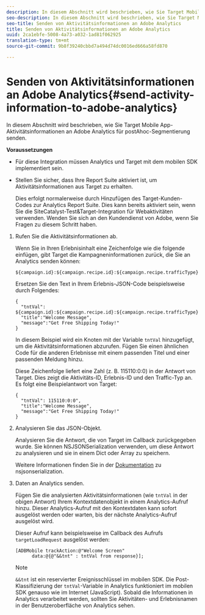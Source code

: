 ```yaml
---
description: In diesem Abschnitt wird beschrieben, wie Sie Target Mobile App-Aktivitätsinformationen an Adobe Analytics für postAhoc-Segmentierung senden.
seo-description: In diesem Abschnitt wird beschrieben, wie Sie Target Mobile App-Aktivitätsinformationen an Adobe Analytics für postAhoc-Segmentierung senden.
seo-title: Senden von Aktivitätsinformationen an Adobe Analytics
title: Senden von Aktivitätsinformationen an Adobe Analytics
uuid: 2ca1ebfe-5008-4a73-a032-1ad81f062925
translation-type: tm+mt
source-git-commit: 9b8f39240cbbd7a494d74dc0016ed666a58fd870

---
```



# Senden von Aktivitätsinformationen an Adobe Analytics{#send-activity-information-to-adobe-analytics}

In diesem Abschnitt wird beschrieben, wie Sie Target Mobile App-Aktivitätsinformationen an Adobe Analytics für postAhoc-Segmentierung senden.

**Voraussetzungen**

* Für diese Integration müssen Analytics und Target mit dem mobilen SDK implementiert sein.
* Stellen Sie sicher, dass Ihre Report Suite aktiviert ist, um Aktivitätsinformationen aus Target zu erhalten.

   Dies erfolgt normalerweise durch Hinzufügen des Target-Kunden-Codes zur Analytics Report Suite. Dies kann bereits aktiviert sein, wenn Sie die SiteCatalyst-Test&amp;Target-Integration für Webaktivitäten verwenden. Wenden Sie sich an den Kundendienst von Adobe, wenn Sie Fragen zu diesem Schritt haben.

1. Rufen Sie die Aktivitätsinformationen ab.

   Wenn Sie in Ihren Erlebnisinhalt eine Zeichenfolge wie die folgende einfügen, gibt Target die Kampagneninformationen zurück, die Sie an Analytics senden können:

   ```
   ${campaign.id}:${campaign.recipe.id}:${campaign.recipe.trafficType}
   ```

   Ersetzen Sie den Text in Ihrem Erlebnis-JSON-Code beispielsweise durch Folgendes:

   ```
   { 
     "tntVal": ${campaign.id}:${campaign.recipe.id}:${campaign.recipe.trafficType}", 
     "title":"Welcome Message", 
     "message":"Get Free Shipping Today!" 
   }
   ```

   In diesem Beispiel wird ein Knoten mit der Variable `tntVal` hinzugefügt, um die Aktivitätsinformationen abzurufen. Fügen Sie einen ähnlichen Code für die anderen Erlebnisse mit einem passenden Titel und einer passenden Meldung hinzu.

   Diese Zeichenfolge liefert eine Zahl (z. B. 115110:0:0) in der Antwort von Target. Dies zeigt die Aktivitäts-ID, Erlebnis-ID und den Traffic-Typ an. Es folgt eine Beispielantwort von Target:

   ```
   { 
     "tntVal": 115110:0:0", 
     "title":"Welcome Message", 
     "message":"Get Free Shipping Today!" 
   }
   ```

1. Analysieren Sie das JSON-Objekt.

   Analysieren Sie die Antwort, die von Target im Callback zurückgegeben wurde. Sie können NSJSONSerialization verwenden, um diese Antwort zu analysieren und sie in einem Dict oder Array zu speichern.

   Weitere Informationen finden Sie in der [Dokumentation](https://developer.apple.com/library/ios/documentation/Foundation/Reference/NSJSONSerialization_Class/#//apple_ref/occ/clm/NSJSONSerialization/JSONObjectWithData:options:error) zu nsjsonserialization.
1. Daten an Analytics senden.

   Fügen Sie die analysierten Aktivitätsinformationen (wie `tntVal` in der obigen Antwort) Ihrem Kontextdatenobjekt in einem Analytics-Aufruf hinzu. Dieser Analytics-Aufruf mit den Kontextdaten kann sofort ausgelöst werden oder warten, bis der nächste Analytics-Aufruf ausgelöst wird.

   Dieser Aufruf kann beispielsweise im Callback des Aufrufs `targetLoadRequest` ausgelöst werden:

   ```
   [ADBMobile trackAction:@"Welcome Screen"  
         data:@{@"&&tnt" : tntVal from response}];
   ```

   >[!NOTE]
   >
   >`&&tnt` ist ein reservierter Ereignisschlüssel im mobilen SDK. Die Post-Klassifizierung der `tntVal`-Variable in Analytics funktioniert im mobilen SDK genauso wie im Internet (JavaScript). Sobald die Informationen in Analytics verarbeitet werden, sollten Sie Aktivitäten- und Erlebnisnamen in der Benutzeroberfläche von Analytics sehen.

